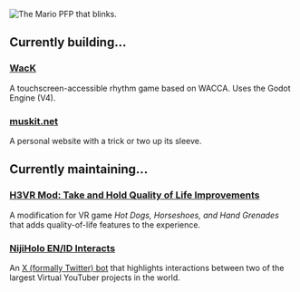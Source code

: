 ![The Mario PFP that blinks.](https://media.discordapp.net/attachments/828109570568224809/828129248313212938/PNGTuber_anim.gif?height=200&width=160)

##  Currently building...

### [WacK](https://github.com/muskit/WacK)
A touchscreen-accessible rhythm game based on WACCA. Uses the Godot Engine (V4).

### [muskit.net](https://muskit.net)
A personal website with a trick or two up its sleeve.

## Currently maintaining...

### [H3VR Mod: Take and Hold Quality of Life Improvements](https://github.com/muskit/H3VR-TNH-Quality-of-Life-Improvements)
A modification for VR game _Hot Dogs, Horseshoes, and Hand Grenades_ that adds quality-of-life features to the experience.

### [NijiHolo EN/ID Interacts](https://github.com/muskit/NijiHolo_EN_ID_Bot)
An [X (formally Twitter) bot](https://x.com/NijiHolo_EN_ID) that highlights interactions between two of the largest Virtual YouTuber projects in the world.

<!--
**muskit/muskit** is a ✨ _special_ ✨ repository because its `README.md` (this file) appears on your GitHub profile.

Here are some ideas to get you started:

- 🔭 I’m currently working on ...
- 🌱 I’m currently learning ...
- 👯 I’m looking to collaborate on ...
- 🤔 I’m looking for help with ...
- 💬 Ask me about ...
- 📫 How to reach me: ...
- 😄 Pronouns: ...
- ⚡ Fun fact: ...
-->
